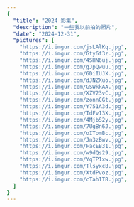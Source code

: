 ```yaml
---
{
  "title": "2024 影集",
  "description": "一些我以前拍的照片",
  "date": "2024-12-31",
  "pictures": [
    "https://i.imgur.com/jsLAlKq.jpg",
    "https://i.imgur.com/Gty6f3z.jpg",
    "https://i.imgur.com/4SHN6uj.jpg",
    "https://i.imgur.com/gJpQwuu.jpg",
    "https://i.imgur.com/6DiIUJX.jpg",
    "https://i.imgur.com/dJNZXuo.jpg",
    "https://i.imgur.com/GSWkkAA.jpg",
    "https://i.imgur.com/XZV23vC.jpg",
    "https://i.imgur.com/zonnCGt.jpg",
    "https://i.imgur.com/Y751A3d.jpg",
    "https://i.imgur.com/IdFv13X.jpg",
    "https://i.imgur.com/4MjbS2y.jpg",
    "https://i.imgur.com/7UgBn6J.jpg",
    "https://i.imgur.com/oITomBc.jpg",
    "https://i.imgur.com/Jn3zBwv.jpg",
    "https://i.imgur.com/FacEB31.jpg",
    "https://i.imgur.com/w9dQs29.jpg",
    "https://i.imgur.com/YqTP1xw.jpg",
    "https://i.imgur.com/TlsyxcB.jpg",
    "https://i.imgur.com/XtdPvoz.jpg",
    "https://i.imgur.com/cTah1T8.jpg",
  ]
}
---
```

